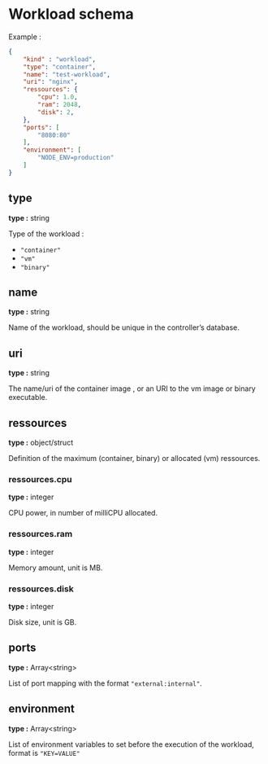 # Workload schema

Example :

```json
{
    "kind" : "workload",
    "type": "container",
    "name": "test-workload",
    "uri": "nginx",
    "ressources": {
        "cpu": 1.0,
        "ram": 2048,
        "disk": 2,
    },
    "ports": [
        "8080:80"
    ],
    "environment": [
        "NODE_ENV=production"
    ]
}
```

## type

**type :** string

Type of the workload :

- `"container"`
- `"vm"`
- `"binary"`

## name

**type :** string

Name of the workload, should be unique in the controller’s database.

## uri

**type :** string

The name/uri of the container image , or an URI to the vm image or binary executable.

## ressources

**type :** object/struct

Definition of the maximum (container, binary) or allocated (vm) ressources.

### ressources.cpu

**type :** integer

CPU power, in number of milliCPU allocated.

### ressources.ram

**type :** integer

Memory amount, unit is MB.

### ressources.disk

**type :** integer

Disk size, unit is GB.

## ports

**type :** Array\<string\>

List of port mapping with the format `"external:internal"`.

## environment

**type :** Array\<string\>

List of environment variables to set before the execution of the workload, format is `"KEY=VALUE"`

